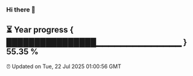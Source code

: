 ### Hi there 👋
⏳ Year progress { ████████████████▁▁▁▁▁▁▁▁▁▁▁▁▁▁ } 55.35 %
---
⏰ Updated on Tue, 22 Jul 2025 01:00:56 GMT

